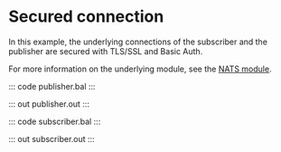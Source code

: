 # Secured connection

In this example, the underlying connections of the subscriber and the publisher are secured with TLS/SSL and Basic Auth.

For more information on the underlying module, see the [NATS module](https://lib.ballerina.io/ballerinax/nats/latest).

::: code publisher.bal :::

::: out publisher.out :::

::: code subscriber.bal :::

::: out subscriber.out :::